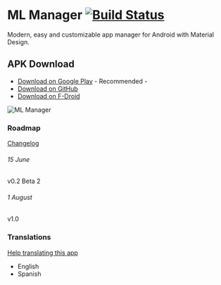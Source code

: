 # ML Manager [![Build Status](https://travis-ci.org/javiersantos/MLManager.svg?branch=master)](https://travis-ci.org/javiersantos/MLManager)
Modern, easy and customizable app manager for Android with Material Design.

## APK Download
* [Download on Google Play](https://play.google.com/store/apps/details?id=com.javiersantos.mlmanager) - Recommended -
* [Download on GitHub](https://github.com/javiersantos/MLManager/releases)
* [Download on F-Droid](https://f-droid.org/repository/browse/?fdid=com.javiersantos.mlmanager)

![ML Manager](http://i.imgur.com/B1b84BI.png)

### Roadmap
[Changelog](https://github.com/javiersantos/MLManager/blob/master/CHANGELOG.md)
###### 15 June
v0.2 Beta 2
###### 1 August
v1.0

### Translations
[Help translating this app](https://crowdin.com/project/ml-manager)
* English
* Spanish
